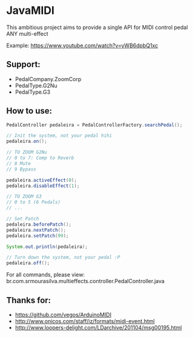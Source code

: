 JavaMIDI
=============

This ambitious project aims to provide a single API for MIDI control pedal ANY multi-effect



Example: https://www.youtube.com/watch?v=yWB6dpbQ1xc

Support:
--------
* PedalCompany.ZoomCorp
 * PedalType.G2Nu
 * PedalType.G3

How to use:
-----------

```java
PedalController pedaleira = PedalControllerFactory.searchPedal();

// Init the system, not your pedal hihi
pedaleira.on();

// TO ZOOM G2Nu
// 0 to 7: Comp to Reverb
// 8 Mute
// 9 Bypass

pedaleira.activeEffect(0);
pedaleira.disableEffect(1);

// TO ZOOM G3
// 0 to 5 (6 Pedals)
// ...

// Set Patch
pedaleira.beforePatch();
pedaleira.nextPatch();
pedaleira.setPatch(99);

System.out.println(pedaleira);

// Turn down the system, not your pedal :P
pedaleira.off();
```

For all commands, please view:
br.com.srmourasilva.multieffects.controller.PedalController.java

Thanks for:
-----------
* https://github.com/vegos/ArduinoMIDI
* http://www.onicos.com/staff/iz/formats/midi-event.html
* http://www.loopers-delight.com/LDarchive/201104/msg00195.html